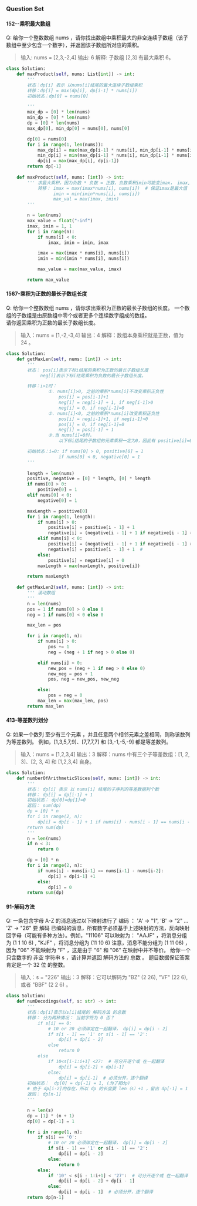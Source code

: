 ### Question Set

#### 152--乘积最大数组
Q: 给你一个整数数组 nums ，请你找出数组中乘积最大的非空连续子数组（该子数组中至少包含一个数字），并返回该子数组所对应的乘积。 

> 输入: nums = [2,3,-2,4]
> 输出: 6
> 解释: 子数组 [2,3] 有最大乘积 6。

```python
class Solution:
    def maxProduct(self, nums: List[int]) -> int:
        ''' 
        状态：dp[i] 表示 以nums[i]结尾的最大连续子数组乘积
        转移：dp[i] = max(dp[i], dp[i-1] * nums[i])
        初始状态：dp[0] = nums[0]

        '''
        max_dp = [0] * len(nums)
        min_dp = [0] * len(nums)
        dp = [0] * len(nums)
        max_dp[0], min_dp[0] = nums[0], nums[0]

        dp[0] = nums[0]
        for i in range(1, len(nums)):
            max_dp[i] = max(max_dp[i-1] * nums[i], min_dp[i-1] * nums[i], nums[i])
            min_dp[i] = min(max_dp[i-1] * nums[i], min_dp[i-1] * nums[i], nums[i])
            dp[i] = max(max_dp[i], dp[i-1])
        return dp[-1]
    
    def maxProduct(self, nums: [int]) -> int:
        ''' 求最大乘积，因为负数 * 负数 = 正数，负数乘积imin可能变imax， imax, imin
            转移： imax = max(imax*nums[i], nums[i])  # 保证imax是最大值
                  imin = min(imin*nums[i], nums[i])
                  max_val = max(imax, imin)
        '''

        n = len(nums)
        max_value = float("-inf")
        imax, imin = 1, 1
        for i in range(n):
            if nums[i] < 0:
                imax, imin = imin, imax

            imax = max(imax * nums[i], nums[i])
            imin = min(imin * nums[i], nums[i])

            max_value = max(max_value, imax)

        return max_value  

```


#### 1567-乘积为正数的最长子数组长度

Q: 给你一个整数数组 nums ，请你求出乘积为正数的最长子数组的长度。 一个数组的子数组是由原数组中零个或者更多个连续数字组成的数组。  
    请你返回乘积为正数的最长子数组长度。 

> 输入：nums = [1,-2,-3,4]
> 输出：4
> 解释：数组本身乘积就是正数，值为 24 。

```python
class Solution:
    def getMaxLen(self, nums: [int]) -> int:
        '''
        状态： pos[i]表示下标i结尾的乘积为正数的最长子数组长度
             neg[i]表示下标i结尾乘积为负数的最长子数组长度。

        转移：i>1时：
                ①. nums[i]>0, 之前的乘积*nums[i]不改变乘积正负性
                    pos[i] = pos[i-1]+1
                    neg[i] = neg[i-1] + 1, if neg[i-1]>0
                    neg[i] = 0, if neg[i-1]=0
                ②. nums[i]<0, 之前的乘积*nums[i]改变乘积正负性
                    pos[i] = neg[i-1]+1, if neg[i-1]>0
                    pos[i] = 0, if neg[i-1]=0
                    neg[i] = pos[i-1] + 1
                ③.当 nums[i]=0时，
                    以下标i结尾的子数组的元素乘积一定为0，因此有 positive[i]=0, negative[i]=0。

        初始状态：i=0: if nums[0] > 0, positive[0] = 1
                    if nums[0] < 0, negative[0] = 1
        '''
    
        length = len(nums)
        positive, negative = [0] * length, [0] * length
        if nums[0] > 0:
            positive[0] = 1
        elif nums[0] < 0:
            negative[0] = 1

        maxLength = positive[0]
        for i in range(1, length):
            if nums[i] > 0:
                positive[i] = positive[i - 1] + 1
                negative[i] = (negative[i - 1] + 1 if negative[i - 1] > 0 else 0)
            elif nums[i] < 0:
                positive[i] = (negative[i - 1] + 1 if negative[i - 1] > 0 else 0)
                negative[i] = positive[i - 1] + 1  # 
            else:
                positive[i] = negative[i] = 0
            maxLength = max(maxLength, positive[i])

        return maxLength
    
    def getMaxLen2(self, nums: [int]) -> int:
        ''' 滚动数组
        '''
        n = len(nums)
        pos = 1 if nums[0] > 0 else 0
        neg = 1 if nums[0] < 0 else 0

        max_len = pos

        for i in range(1, n):
            if nums[i] > 0:
                pos += 1
                neg = (neg + 1 if neg > 0 else 0)

            elif nums[i] < 0:
                new_pos = (neg + 1 if neg > 0 else 0)
                new_neg = pos + 1
                pos, neg = new_pos, new_neg

            else:
                pos = neg = 0
            max_len = max(max_len, pos)
        return max_len
```


#### 413-等差数列划分
Q: 如果一个数列 至少有三个元素 ，并且任意两个相邻元素之差相同，则称该数列为等差数列。 
    例如，[1,3,5,7,9]、[7,7,7,7] 和 [3,-1,-5,-9] 都是等差数列。 

> 输入：nums = [1,2,3,4]
> 输出：3
> 解释：nums 中有三个子等差数组：[1, 2, 3]、[2, 3, 4] 和 [1,2,3,4] 自身。

```python
class Solution:
    def numberOfArithmeticSlices(self, nums: [int]) -> int:
        '''
        状态： dp[i] 表示 以 nums[i] 结尾的子序列的等差数据列个数
        转移： dp[i] = dp[i-1] + 1
        初始状态： dp[0]=dp[1]=0
        返回： sum(dp)
        dp = [0] * n
        for i in range(2, n):
            dp[i] = dp[i - 1] + 1 if nums[i] - nums[i - 1] == nums[i - 1] - nums[i - 2] else 0
        return sum(dp)
        '''
        n = len(nums)
        if n < 3:
            return 0

        dp = [0] * n
        for i in range(2, n):
            if nums[i] - nums[i-1] == nums[i-1] - nums[i-2]:
                dp[i] = dp[i-1] +1
            else:
                dp[i] = 0
        return sum(dp)
```



#### 91-解码方法

Q: 一条包含字母 A-Z 的消息通过以下映射进行了 编码 ：  'A' -> "1", 'B' -> "2" ... 'Z' -> "26" 
    要 解码 已编码的消息，所有数字必须基于上述映射的方法，反向映射回字母（可能有多种方法）。例如，"11106" 可以映射为： 
      "AAJF" ，将消息分组为 (1 1 10 6) , "KJF" ，将消息分组为 (11 10 6) 
    注意，消息不能分组为 (1 11 06) ，因为 "06" 不能映射为 "F" ，这是由于 "6" 和 "06" 在映射中并不等价。 
    给你一个只含数字的 非空 字符串 s ，请计算并返回 解码方法的 总数 。 题目数据保证答案肯定是一个 32 位 的整数。 


> 输入：s = "226"
> 输出：3
> 解释：它可以解码为 "BZ" (2 26), "VF" (22 6), 或者 "BBF" (2 2 6) 。


```python
class Solution:
    def numDecodings(self, s: str) -> int:
        '''
        状态：dp[i]表示以s[i]结尾的 解码方法 的总数
        转移： 分为两种情况： 当前字符为 0 否？
            if s[i] == 0:
                # 10 or 20 必须绑定在一起翻译， dp[i] = dp[i - 2]
                if s[i - 1] == '1' or s[i - 1] == '2':
                    dp[i] = dp[i - 2]
                else
                    return 0
            else
                if 10<s[i-1:i+1] <27:  # 可分开逐个或 在一起翻译
                    dp[i] = dp[i-2] + dp[i-1]
                else:
                    dp[i] = dp[i-1]  # 必须分开，逐个翻译
        初始状态：  dp[0] = dp[-1] = 1, (为了把dp)
        # 由于 dp[i-2]的存在，所以 dp 的长度要 len（s）+1 ，留出 dp[-1] = 1
        返回： dp[n-1]
        '''

        n = len(s)
        dp = [1] * (n + 1)
        dp[0] = dp[-1] = 1

        for i in range(1, n):
            if s[i] == '0':
                # 10 or 20 必须绑定在一起翻译， dp[i] = dp[i - 2]
                if s[i - 1] == '1' or s[i - 1] == '2':
                    dp[i] = dp[i - 2]
                else:
                    return 0
            else:
                if '10' < s[i - 1:i+1] < '27':  # 可分开逐个或 在一起翻译
                    dp[i] = dp[i - 2] + dp[i - 1]
                else:
                    dp[i] = dp[i - 1]  # 必须分开，逐个翻译
        return dp[n-1]
```


